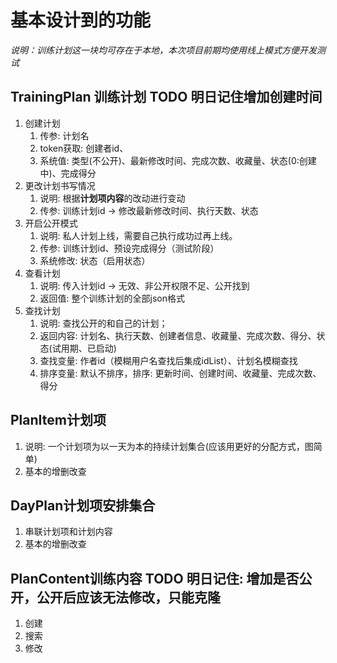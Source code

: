 # 基本设计到的功能
*说明：训练计划这一块均可存在于本地，本次项目前期均使用线上模式方便开发测试*
## TrainingPlan 训练计划 TODO 明日记住增加创建时间
1. 创建计划
   1. 传参: 计划名
   2. token获取: 创建者id、
   3. 系统值: 类型(不公开)、最新修改时间、完成次数、收藏量、状态(0:创建中)、完成得分
2. 更改计划书写情况
   1. 说明: 根据**计划项内容**的改动进行变动
   2. 传参: 训练计划id -> 修改最新修改时间、执行天数、状态
3. 开启公开模式
   1. 说明: 私人计划上线，需要自己执行成功过再上线。
   2. 传参: 训练计划id、预设完成得分（测试阶段）
   3. 系统修改: 状态（启用状态）
4. 查看计划
   1. 说明: 传入计划id -> 无效、非公开权限不足、公开找到
   2. 返回值: 整个训练计划的全部json格式
5. 查找计划
   1. 说明: 查找公开的和自己的计划； 
   2. 返回内容: 计划名、执行天数、创建者信息、收藏量、完成次数、得分、状态(试用期、已启动)
   3. 查找变量: 作者id（模糊用户名查找后集成idList）、计划名模糊查找
   4. 排序变量: 默认不排序，排序: 更新时间、创建时间、收藏量、完成次数、得分
## PlanItem计划项
1. 说明: 一个计划项为以一天为本的持续计划集合(应该用更好的分配方式，图简单)
2. 基本的增删改查

## DayPlan计划项安排集合
1. 串联计划项和计划内容
2. 基本的增删改查

## PlanContent训练内容 TODO 明日记住: 增加是否公开，公开后应该无法修改，只能克隆
1. 创建
2. 搜索
3. 修改 